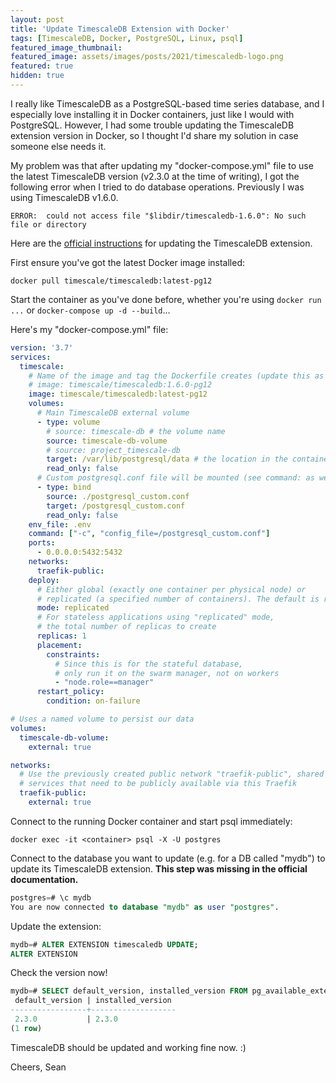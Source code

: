 ```yaml
---
layout: post
title: 'Update TimescaleDB Extension with Docker'
tags: [TimescaleDB, Docker, PostgreSQL, Linux, psql]
featured_image_thumbnail:
featured_image: assets/images/posts/2021/timescaledb-logo.png
featured: true
hidden: true
---
```


I really like TimescaleDB as a PostgreSQL-based time series database, and I especially love installing it in Docker containers, just like I would with PostgreSQL. However, I had some trouble updating the TimescaleDB extension version in Docker, so I thought I'd share my solution in case someone else needs it.

My problem was that after updating my "docker-compose.yml" file to use the latest TimescaleDB version (v2.3.0 at the time of writing), I got the following error when I tried to do database operations. Previously I was using TimescaleDB v1.6.0.
```
ERROR:  could not access file "$libdir/timescaledb-1.6.0": No such file or directory
```

Here are the [official instructions](https://docs.timescale.com/timescaledb/latest/how-to-guides/update-timescaledb/updating-docker/#updating-a-timescaledb-docker-installation) for updating the TimescaleDB extension.

First ensure you've got the latest Docker image installed:
```shell
docker pull timescale/timescaledb:latest-pg12
```

Start the container as you've done before, whether you're using `docker run ...` or `docker-compose up -d --build`... 

Here's my "docker-compose.yml" file:
```yml
version: '3.7'
services:
  timescale:
    # Name of the image and tag the Dockerfile creates (update this as needed)
    # image: timescale/timescaledb:1.6.0-pg12
    image: timescale/timescaledb:latest-pg12
    volumes: 
      # Main TimescaleDB external volume
      - type: volume
        # source: timescale-db # the volume name
        source: timescale-db-volume
        # source: project_timescale-db
        target: /var/lib/postgresql/data # the location in the container where the data are stored
        read_only: false
      # Custom postgresql.conf file will be mounted (see command: as well)
      - type: bind
        source: ./postgresql_custom.conf
        target: /postgresql_custom.conf
        read_only: false
    env_file: .env
    command: ["-c", "config_file=/postgresql_custom.conf"]
    ports: 
      - 0.0.0.0:5432:5432
    networks:
      traefik-public:
    deploy:
      # Either global (exactly one container per physical node) or
      # replicated (a specified number of containers). The default is replicated
      mode: replicated
      # For stateless applications using "replicated" mode,
      # the total number of replicas to create
      replicas: 1
      placement:
        constraints:
          # Since this is for the stateful database,
          # only run it on the swarm manager, not on workers
          - "node.role==manager"
      restart_policy:
        condition: on-failure

# Uses a named volume to persist our data
volumes:
  timescale-db-volume:
    external: true

networks:
  # Use the previously created public network "traefik-public", shared with other
  # services that need to be publicly available via this Traefik
  traefik-public:
    external: true
```

Connect to the running Docker container and start psql immediately:
```shell
docker exec -it <container> psql -X -U postgres
```
 
Connect to the database you want to update (e.g. for a DB called "mydb") to update its TimescaleDB extension. **This step was missing in the official documentation.**
```sql
postgres=# \c mydb
You are now connected to database "mydb" as user "postgres".
```

Update the extension:
```sql
mydb=# ALTER EXTENSION timescaledb UPDATE;
ALTER EXTENSION
```
 
Check the version now!
```sql
mydb=# SELECT default_version, installed_version FROM pg_available_extensions where name = 'timescaledb';
 default_version | installed_version
-----------------+-------------------
 2.3.0           | 2.3.0
(1 row)
```

TimescaleDB should be updated and working fine now. :)

Cheers,
Sean